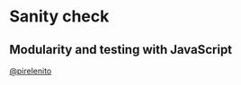 # Sanity check
## Modularity and testing with JavaScript

[@pirelenito](http://twitter.com/pirelenito)

